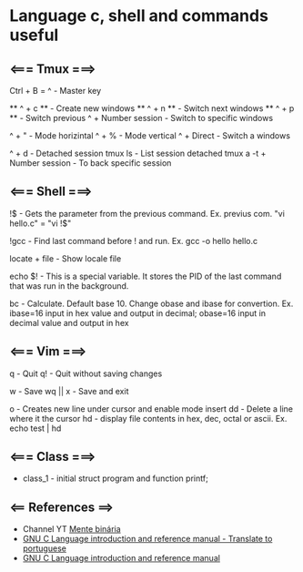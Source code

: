 # Language c, shell and commands useful

## <=== Tmux ===>
Ctrl + B = ^ - Master key

** ^ + c ** - Create new windows
** ^ + n ** - Switch next windows
** ^ + p ** - Switch previous 
^ + Number session - Switch to specific windows

^ + " - Mode horizintal
^ + % - Mode vertical
^ + Direct - Switch a windows

^ + d - Detached session
tmux ls - List session detached
tmux a -t + Number session - To back specific session


## <=== Shell ===>
!$ - Gets the parameter from the previous command. Ex. previus com. "vi hello.c" = "vi !$"

!gcc - Find last command before ! and run. Ex. gcc -o hello hello.c  

locate + file - Show locale file

echo $! - This is a special variable. It stores the PID of the last command that was run in the background.

bc - Calculate. Default base 10. Change obase and ibase for convertion. Ex. ibase=16 input in hex value and output in decimal; obase=16 input in decimal value and output in hex  


## <=== Vim ===>
q - Quit
q! - Quit without saving changes 

w - Save
wq || x - Save and exit

o - Creates new line under cursor and enable mode insert
dd - Delete a line where it the cursor
hd - display file contents in hex, dec, octal or ascii. Ex. echo test | hd


## <=== Class ===>
* class_1 - initial struct program and function printf;


## <== References ==>

* Channel YT [Mente binária](https://www.youtube.com/@mentebinaria)
* [GNU C Language introduction and reference manual - Translate to portuguese](https://mentebinaria.gitbook.io/manual-da-linguagem-gnu-c) 
* [GNU C Language introduction and reference manual](https://www.gnu.org/software/c-intro-and-ref/) 
